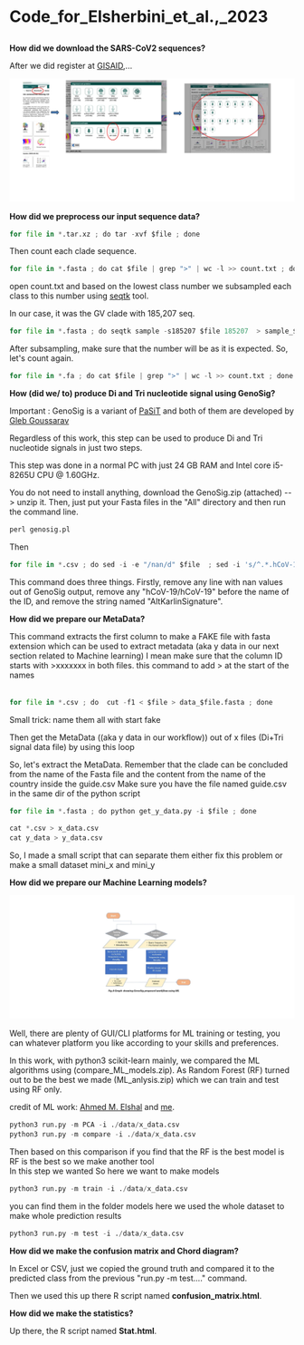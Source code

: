 # Code_for_Elsherbini_et_al.,_2023

## 

**How did we download the SARS-CoV2 sequences?**

After we did register at [GISAID](https://www.gisaid.org/),...
  
  ![alt text](https://github.com/AhmedElsherbini/Code_for_Elsherbini_et_al_2023/blob/main/gisaid.jpg)

**How did we preprocess our input sequence data?**

```python
for file in *.tar.xz ; do tar -xvf $file ; done 
```
Then count each clade sequence.
```python
for file in *.fasta ; do cat $file | grep ">" | wc -l >> count.txt ; done
```

open count.txt and based on the lowest class number we subsampled each class to this number using [seqtk](https://github.com/lh3/seqtk) tool.

In our case, it was the GV clade with 185,207 seq.
```python
for file in *.fasta ; do seqtk sample -s185207 $file 185207  > sample_$file.fa ; done
```

After subsampling, make sure that the number will be as it is expected. So, let's count again.

```python
for file in *.fa ; do cat $file | grep ">" | wc -l >> count.txt ; done
```


**How (did we/ to) produce Di and Tri nucleotide signal using GenoSig?**

Important : GenoSig is a variant of [PaSiT](https://academic.oup.com/bioinformatics/article/36/8/2337/5695704) and both of them are developed by [Gleb Goussarav](https://github.com/GlebGoussarov)

Regardless of this work, this step can be used to produce Di and Tri nucleotide signals in just two steps.

This step was done in a normal PC with just 24 GB RAM and Intel core i5-8265U CPU @ 1.60GHz.

You do not need to install anything, download the GenoSig.zip (attached) --> unzip it. Then, just put your Fasta files in the "All" directory and then run the command line.


```python
perl genosig.pl
```
Then

```python
for file in *.csv ; do sed -i -e "/nan/d" $file  ; sed -i 's/^.*.hCoV-19/hCoV-19/' $file   ; sed -i 's/.AltKarlinSignature//' $file   ; sed -i -e 's/^/>/' $file ; cut -f1 < $file > data_$file.fasta ; done
```

This command does three things. Firstly, remove any line with nan values out of GenoSig output, remove any "hCoV-19/hCoV-19" before the name of the ID, and remove the string named "AltKarlinSignature".


**How did we prepare our MetaData?**


This command extracts the first column to make a FAKE file with fasta extension which can be used to extract metadata (aka y data in our next section related to Machine learning) I mean
make sure that the column ID starts with >xxxxxxx in both files. this command to add > at the start of the names

```python

for file in *.csv ; do  cut -f1 < $file > data_$file.fasta ; done
```


Small trick: name them all with start fake

Then get the MetaData ((aka y data in our workflow)) out of x files (Di+Tri signal data file) by using this loop 

So, let's extract the MetaData. Remember that the clade can be concluded from the name of the Fasta file and the content from the name of the country inside the guide.csv
Make sure you have the file named guide.csv in the same dir of the python script


```python
for file in *.fasta ; do python get_y_data.py -i $file ; done
```

```python
cat *.csv > x_data.csv
cat y_data > y_data.csv
```


So, I made a small script that can separate them either fix this problem or make a small dataset mini_x and mini_y

**How did we prepare our Machine Learning models?**

![alt text](https://github.com/AhmedElsherbini/Code_for_Elsherbini_et_al_2023/blob/main/ML_workflow.jpg)

Well, there are plenty of GUI/CLI platforms for ML training or testing, you can whatever platform you like according to your skills and preferences.

In this work, with python3 scikit-learn mainly, we compared the ML algorithms using (compare_ML_models.zip). As Random Forest (RF) turned out to be the best we made (ML_anlysis.zip) which we can train and test using RF only.

credit of ML work: [Ahmed M. Elshal](https://www.linkedin.com/in/ahmed-m-elshal/?originalSubdomain=eg) and [me](https://github.com/AhmedElsherbini).

```python
python3 run.py -m PCA -i ./data/x_data.csv
python3 run.py -m compare -i ./data/x_data.csv
```
Then based on this comparison if you find that the RF is the best model is RF is the best  so we make another tool  
In this step we wanted So here we want to make models 

```python
python3 run.py -m train -i ./data/x_data.csv
```
you can find them in the folder models
here we used the whole dataset to make whole prediction results

```python
python3 run.py -m test -i ./data/x_data.csv
```
**How did we make the confusion matrix and Chord diagram?**

In Excel or CSV, just we copied the ground truth and compared it to the predicted class from the previous "run.py -m test...." command.

Then we used this up there R script named **confusion_matrix.html**.

**How did we make the statistics?**

Up there, the R script named **Stat.html**.

